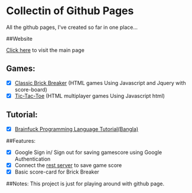 Collectin of Github Pages
==================
All the github pages, I've created so far in one place...

##Website

[Click here](http://wasi0013.github.io/) to visit the main page  


Games:
---------

- [x] [Classic Brick Breaker](http://wasi0013.github.io/Brick) (HTML games Using Javascript and Jquery with score-board)
- [x] [Tic-Tac-Toe](http://wasi0013.github.io/tic-tac-toe) (HTML multiplayer games Using Javascript html)

Tutorial:
-----------

- [x] [Brainfuck Programming Language Tutorial(Bangla)](http://wasi0013.github.io/Bangla-Brainfuck-tutorial/)

##Features:

- [x] Google Sign in/ Sign out for saving gamescore using Google Authentication
- [x] Connect the [rest server](https://github.com/pyprism/Hiren-game) to save game score
- [x] Basic score-card for Brick Breaker

##Notes:
This project is just for playing around with github page. 